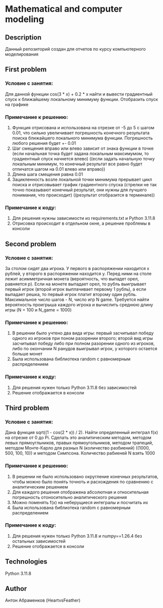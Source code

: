 # Mathematical and computer modeling
## Description
Данный репозиторий создан для отчетов по курсу компьютерного моделирования
## First problem
### Условие с занятия:
Для данной функции cos(3 * x) + 0.2 * x найти и вывести градиентный спуск к ближайшему локальному минимуму функции. Отобразить спуск на графике
### Примечание к решению:
1. Функция отрисована и использована на отрезке от -5 до 5 с шагом 0.01, что сильно увеличивает погрешность конечного результата поиска ближайшего локального минимума функции. Погрешность любого решения будет +- 0.01
2. Шаг смещения вправо или влево зависит от знака функции в точке (если начальная точка будет задана локальным максимумом, то градиентный спуск начнется влево) ((если задать начальную точку локальным минимум, то конечный результат все равно будет отличатся шагом на 0.01 влево или вправо))
3. Длина шага смещения равна 0.01
4. Зацикленность возле локальной точки минимума прерывает цикл поиска и отрисовывает график градиентного спуска (стрелки не так точно показывают конечный результат, они нужны для лучшего понимания, что происходит) ((результат отобразится в терминале))
### Примечание к коду:
1. Для решения нужны зависимости из requirements.txt и Python 3.11.8
2. Отрисовка происходит в отдельном окне, а решение проблемы в консоли
## Second problem
### Условие с занятия:
За столом сидят два игрока. У первого в распоряжении находится x рублей, у второго в распоряжении находится y. Перед ними на столе лежит асимметричная монета (вероятность, что выпадет орел, равняется p). Если на монете выпадает орел, то рубль выигрывает первый игрок (второй игрок выплачивает первому 1 рубль), а если выпадает решка, то первый игрок платит второму один рубль. Максимальное число шагов - N, число игр N game. Требуется найти вероятность проигрыша каждого игрока и вычислить среднюю длину игры (N = 100 и N_game = 1000)
### Примечание к решению:
1. В решении было учтено два вида игры: первый засчитывал победу одного из игроков при поном разорении второго; второй вид игры засчитывал победу либо при полном разорении одного из игроков, либо по окончании N ранудов выигрывал игрок, у которого остается больше монет
2. Была использована библиотека random с равномерным распределением
### Примечание к коду:
1. Для решения нужен только Python 3.11.8 без зависимостей
2. Решение отображается в консоли
## Third problem
### Условие с занятия:
Дана функция sqrt((1 - cos(2 * x)) / 2). Найти определенный интеграл f(x) на отрезке от 0 до Pi. Сделать это аналитическим методом, методом левых прямоугльников, правых прямоугольников, методом трапеций, методом Монте-Карло для разных N (количество разбиений) ((1000, 500, 100, 10)) и методом Симпсона. Количество рабиеней N взять 1000
### Примечание к решению:
1. В решении не было использовано округление конечных результатов, чтобы можно было понять точноть и расхождения по сравнению с аналитическим решением
2. Для каждого решения отображена абсолютная и относительная погрешность отоносительно аналитического решения
3. Можно поменять f(x) на неберущиеся интегралы и посчитать их
4. Была использована библиотека random с равномерным распределением
### Примечание к коду:
1. Для решения нужен только Python 3.11.8 и numpy==1.26.4 без остальных зависимостей
2. Решение отображается в консоли
## Technologies
Python 3.11.8
## Author
Антон Абраменков (HeartvsFeather)
